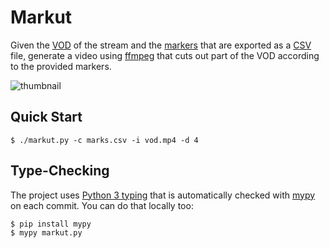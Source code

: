 # Markut

Given the [VOD](https://help.twitch.tv/s/article/video-on-demand) of the stream and the [markers](https://help.twitch.tv/s/article/creating-highlights-and-stream-markers) that are exported as a [CSV](https://en.wikipedia.org/wiki/Comma-separated_values) file, generate a video using [ffmpeg](https://www.ffmpeg.org/) that cuts out part of the VOD according to the provided markers.

![thumbnail](https://i.imgur.com/shk7eqG.png)

## Quick Start

```console
$ ./markut.py -c marks.csv -i vod.mp4 -d 4
```

## Type-Checking

The project uses [Python 3 typing](https://docs.python.org/3/library/typing.html) that is automatically checked with [mypy](http://mypy-lang.org/) on each commit. You can do that locally too:

```console
$ pip install mypy
$ mypy markut.py
```
